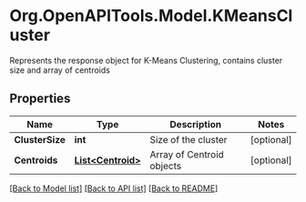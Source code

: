 # Org.OpenAPITools.Model.KMeansCluster
Represents the response object for K-Means Clustering, contains cluster size and array of centroids

## Properties

Name | Type | Description | Notes
------------ | ------------- | ------------- | -------------
**ClusterSize** | **int** | Size of the cluster | [optional] 
**Centroids** | [**List&lt;Centroid&gt;**](Centroid.md) | Array of Centroid objects | [optional] 

[[Back to Model list]](../README.md#documentation-for-models) [[Back to API list]](../README.md#documentation-for-api-endpoints) [[Back to README]](../README.md)

